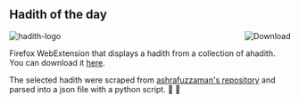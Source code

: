 ## Hadith of the day
![hadith-logo](https://github.com/TheAdnan/hadith-of-the-day/blob/master/extension/icons/hadith-48.png?raw=true)
<a href="https://addons.mozilla.org/en-US/firefox/addon/hadith-of-the-day/" target="_blank">
    <img src="https://img.shields.io/badge/Firefox-Addon-orange.svg" alt="Download" style="float:right;">
  </a>

Firefox WebExtension that displays a hadith from a collection of ahadith. You can download it [here](https://addons.mozilla.org/en-US/firefox/addon/hadith-of-the-day/).

The selected hadith were scraped from [ashrafuzzaman's repository](https://github.com/ashrafuzzaman/hadith/) and parsed into a json file with a python script.
:tulip: :tulip:

